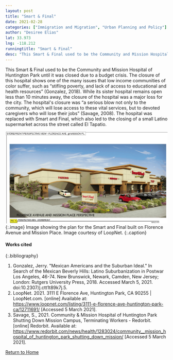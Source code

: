 ```yaml
---
layout: post
title: "Smart & Final"
date: 2021-02-28
categories: ["Immigration and Migration", "Urban Planning and Policy"]
author: "Desiree Elias"
lat: 33.973
lng: -118.212
runningtitle: "Smart & Final"
desc: "This Smart & Final used to be the Community and Mission Hospital of Huntington Park until it was closed due to a budget crisis. "
---
```

This Smart & Final used to be the Community and Mission Hospital of Huntington Park until it was closed due to a budget crisis. The closure of this hospital shows one of the many issues that low income communities of color suffer, such as “stifling poverty, and lack of access to educational and health resources” (Gonzalez, 2018). While its sister hospital remains open less than 10 minutes away, the closure of the hospital was a major loss for the city. The hospital's closure was “a serious blow not only to the community, which will lose access to these vital services, but to devoted caregivers who will lose their jobs” (Savage, 2008). The hospital was replaced with Smart and Final, which also led to the closing of a small Latino supermarket across the street called El Tapatio. 

![Smart & Final](images/Smart_Final_Pin5_image1.jpg)
   {:.image} 
Image showing the plan for the Smart and Final built on Florence Avenue and Mission Place. Image courtesy of LoopNet.
   {:.caption} 

#### Works cited

{:.bibliography}
1. Gonzalez, Jerry. "Mexican Americans and the Suburban Ideal." In Search of the Mexican Beverly Hills: Latino Suburbanization in Postwar Los Angeles, 46-74. New Brunswick, Newark, Camden, New Jersey; London: Rutgers University Press, 2018. Accessed March 5, 2021. doi:10.2307/j.ctt1t89k7j.5.
2. LoopNet. 2021. 3111 E Florence Ave, Huntington Park, CA 90255 | LoopNet.com. [online] Available at: <https://www.loopnet.com/listing/3111-e-florence-ave-huntington-park-ca/12711691/> [Accessed 5 March 2021].
3. Savage, S., 2021. Community & Mission Hospital of Huntington Park Shutting Down Mission Campus, Terminating Workers - Redorbit. [online] Redorbit. Available at: <https://www.redorbit.com/news/health/1283024/community__mission_hospital_of_huntington_park_shutting_down_mission/> [Accessed 5 March 2021].

[Return to Home](https://uclachicanxstudies.github.io/BarrioSuburbanisms/)
